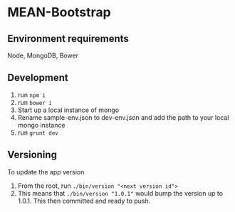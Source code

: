 # MEAN-Bootstrap

## Environment requirements
Node, MongoDB, Bower

## Development
1. run `npm i`
2. run `bower i`
3. Start up a local instance of mongo
4. Rename sample-env.json to dev-env.json and add the path to your local mongo instance
5. run `grunt dev`

## Versioning

To update the app version

1. From the root, run `./bin/version "<next version id">`
2. This means that `./bin/version "1.0.1"` would bump the version up to 1.0.1. This then committed and ready to push.